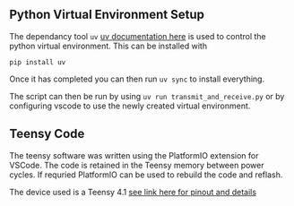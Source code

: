 ## Python Virtual Environment Setup

The dependancy tool `uv` [uv documentation here](https://docs.astral.sh/uv/getting-started/)
is used to control the python virtual environment. This can be installed with

```
pip install uv
```

Once it has completed you can then run `uv sync` to install everything.

The script can then be run by using `uv run transmit_and_receive.py` or by configuring vscode to use
the newly created virtual environment.

## Teensy Code

The teensy software was written using the PlatformIO extension for VSCode. The code is retained in
the Teensy memory between power cycles. If requried PlatformIO can be used to rebuild the code and
reflash.

The device used is a Teensy 4.1 [see link here for pinout and details](https://www.pjrc.com/teensy/)
